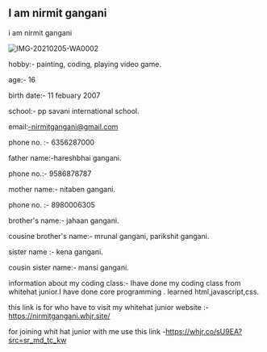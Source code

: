 ## I am nirmit gangani

i am nirmit gangani

![IMG-20210205-WA0002](https://user-images.githubusercontent.com/82647208/155177001-4b0d0a7e-2d46-4fbf-9b71-8ed2589998cc.jpg)


hobby:- painting, coding, playing video game.

age:- 16

birth date:- 11 febuary 2007

school:- pp savani international school.

email:-nirmitgangani@gmail.com

phone no. :- 6356287000

father name:-hareshbhai gangani.

phone no.:- 9586878787

mother name:- nitaben gangani.

phone no. :- 8980006305

brother's name:- jahaan gangani.

cousine brother's name:- mrunal gangani, parikshit gangani.

sister name :- kena gangani.

cousin sister name:- mansi gangani.

information about my coding class:- Ihave done my coding class from whitehat junior.I have done core programming . learned html,javascript,css.

this link is for who have to visit my whitehat junior website :- https://nirmitgangani.whjr.site/

for joining whit hat junior with me use this link -https://whjr.co/sU9EA?src=sr_md_tc_kw

